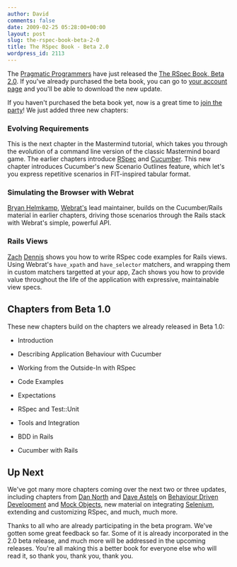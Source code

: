 ```yaml
---
author: David
comments: false
date: 2009-02-25 05:28:00+00:00
layout: post
slug: the-rspec-book-beta-2-0
title: The RSpec Book - Beta 2.0
wordpress_id: 2113
---
```


The [Pragmatic Programmers](http://www.pragprog.com) have just released the [The RSpec Book, Beta 2.0](http://www.pragprog.com/titles/achbd/the-rspec-book). If you've already purchased the beta book, you can go to [your account page](http://www.pragprog.com/my_account) and you'll be able to download the new update.





If you haven't purchased the beta book yet, now is a great time to [join the party](http://www.pragprog.com/titles/achbd/the-rspec-book)! We just added three new chapters:





### Evolving Requirements





This is the next chapter in the Mastermind tutorial, which takes you through the evolution of a command line version of the classic Mastermind board game. The earlier chapters introduce [RSpec](http://rspec.info) and [Cucumber](http://cukes.info). This new chapter introduces Cucumber's new Scenario Outlines feature, which let's you express repetitive scenarios in FIT-inspired tabular format.





### Simulating the Browser with Webrat





[Bryan Helmkamp](http://www.brynary.com/), [Webrat's](http://github.com/brynary/webrat) lead maintainer, builds on the Cucumber/Rails material in earlier chapters, driving those scenarios through the Rails stack with Webrat's simple, powerful API.





### Rails Views





[Zach](http://mutuallyhuman.com/company/team) [Dennis](http://www.continuousthinking.com/) shows you how to write RSpec code examples for Rails views. Using Webrat's `have_xpath` and `have_selector` matchers, and wrapping them in custom matchers targetted at your app, Zach shows you how to provide value throughout the life of the application with expressive, maintainable view specs.





## Chapters from Beta 1.0





These new chapters build on the chapters we already released in Beta 1.0:







  * Introduction


  * Describing Application Behaviour with Cucumber


  * Working from the Outside-In with RSpec


  * Code Examples


  * Expectations


  * RSpec and Test::Unit


  * Tools and Integration


  * BDD in Rails


  * Cucumber with Rails





## Up Next





We've got many more chapters coming over the next two or three updates, including chapters from [Dan North](http://dannorth.net) and [Dave Astels](http://techblog.daveastels.com/) on [Behaviour Driven Development](http://dannorth.net/introducing-bdd) and [Mock Objects](http://www.mockobjects.com/), new material on integrating [Selenium](http://seleniumhq.org/), extending and customizing RSpec, and much, much more.





Thanks to all who are already participating in the beta program. We've gotten some great feedback so far. Some of it is already incorporated in the 2.0 beta release, and much more will be addressed in the upcoming releases. You're all making this a better book for everyone else who will read it, so thank you, thank you, thank you.
